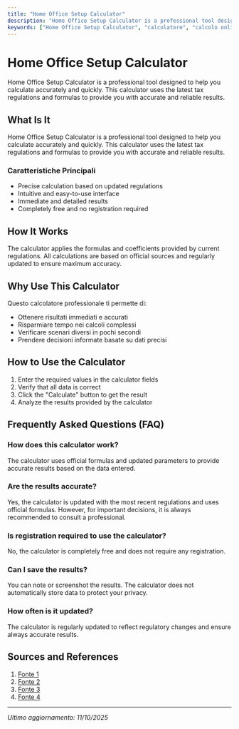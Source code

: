 ```yaml
---
title: "Home Office Setup Calculator"
description: "Home Office Setup Calculator is a professional tool designed to help you calculate accurately and quickly. This calculator uses the latest tax regulations and formulas to provide you with accurate and reliable results."
keywords: ["Home Office Setup Calculator", "calcolatore", "calcolo online"]
---
```


# Home Office Setup Calculator

Home Office Setup Calculator is a professional tool designed to help you calculate accurately and quickly. This calculator uses the latest tax regulations and formulas to provide you with accurate and reliable results.

## What Is It

Home Office Setup Calculator is a professional tool designed to help you calculate accurately and quickly. This calculator uses the latest tax regulations and formulas to provide you with accurate and reliable results.

### Caratteristiche Principali

- Precise calculation based on updated regulations
- Intuitive and easy-to-use interface
- Immediate and detailed results
- Completely free and no registration required

## How It Works

The calculator applies the formulas and coefficients provided by current regulations. All calculations are based on official sources and regularly updated to ensure maximum accuracy.

## Why Use This Calculator

Questo calcolatore professionale ti permette di:

- Ottenere risultati immediati e accurati
- Risparmiare tempo nei calcoli complessi
- Verificare scenari diversi in pochi secondi
- Prendere decisioni informate basate su dati precisi

## How to Use the Calculator

1. Enter the required values in the calculator fields
2. Verify that all data is correct
3. Click the "Calculate" button to get the result
4. Analyze the results provided by the calculator

## Frequently Asked Questions (FAQ)

### How does this calculator work?

The calculator uses official formulas and updated parameters to provide accurate results based on the data entered.

### Are the results accurate?

Yes, the calculator is updated with the most recent regulations and uses official formulas. However, for important decisions, it is always recommended to consult a professional.

### Is registration required to use the calculator?

No, the calculator is completely free and does not require any registration.

### Can I save the results?

You can note or screenshot the results. The calculator does not automatically store data to protect your privacy.

### How often is it updated?

The calculator is regularly updated to reflect regulatory changes and ensure always accurate results.

## Sources and References

1. [Fonte 1](https://www.omnicalculator.com/everyday-life/desk-height)
2. [Fonte 2](https://www.upliftdesk.com/ergonomic-calculator/?srsltid=AfmBOopBVEY-JLarLed-u-yImcxAydUTIYRgYsYUX7BJpm3uHz8KsGLR)
3. [Fonte 3](https://www.branchfurniture.com/pages/ergonomics-calculator?srsltid=AfmBOop_kzbrlzFoTVMyLxyxo_aRzUMkRWxH_o_sclwWAOQWIQt2IH3P)
4. [Fonte 4](https://desky.com/pages/desk-height-calculator?srsltid=AfmBOoo0sI2ZSQ4FgefBJuYI25ziYWJHTzSjRPo81XNfy72hJa-rIFxs)

---

*Ultimo aggiornamento: 11/10/2025*
